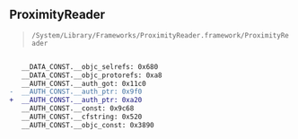 ## ProximityReader

> `/System/Library/Frameworks/ProximityReader.framework/ProximityReader`

```diff

   __DATA_CONST.__objc_selrefs: 0x680
   __DATA_CONST.__objc_protorefs: 0xa8
   __AUTH_CONST.__auth_got: 0x11c0
-  __AUTH_CONST.__auth_ptr: 0x9f0
+  __AUTH_CONST.__auth_ptr: 0xa20
   __AUTH_CONST.__const: 0x9c68
   __AUTH_CONST.__cfstring: 0x520
   __AUTH_CONST.__objc_const: 0x3890

```
